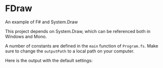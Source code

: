 # FDraw
An example of F# and System.Draw

This project depends on System.Draw, which can be referenced both in Windows and Mono.

A number of constants are defined in the `main` function of `Program.fs`. Make sure to change the `outputPath` to a local path on your computer.

Here is the output with the default settings:
